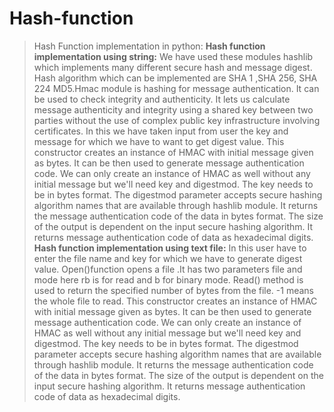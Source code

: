 # Hash-function
> Hash Function implementation in python:
**Hash function implementation using string:**
We have used these modules hashlib which implements many different secure hash and message digest. Hash algorithm which can be implemented are SHA 1 ,SHA 256, SHA 224 MD5.Hmac module is hashing for message authentication. It can be used to check integrity and authenticity. It lets us calculate message authenticity and integrity using a shared key between two parties without the use of complex public key infrastructure involving certificates. 
In this we have taken input from user the key and message for which we have to want to get digest value.   This constructor creates an instance of HMAC with initial message given as bytes. It can be then used to generate message authentication code. We can only create an instance of HMAC as well without any initial message but we'll need key and digestmod. The key needs to be in bytes format. The digestmod parameter accepts secure hashing algorithm names that are available through hashlib module.  It returns the message authentication code of the data in bytes format. The size of the output is dependent on the input secure hashing algorithm.  It returns message authentication code of data as hexadecimal digits.
**Hash function implementation using text file:**
In this user have to enter the file name and key for which we have to generate digest value.  Open()function opens a file .It has two parameters file and mode here rb is for read and b for binary mode.   Read() method is used to return the specified number of bytes from the file. -1 means the whole file to read.   This constructor creates an instance of HMAC with initial message given as bytes. It can be then used to generate message authentication code. We can only create an instance of HMAC as well without any initial message but we'll need key and digestmod. The key needs to be in bytes format. The digestmod parameter accepts secure hashing algorithm names that are available through hashlib module.  It returns the message authentication code of the data in bytes format. The size of the output is dependent on the input secure hashing algorithm.  It returns message authentication code of data as hexadecimal digits.

 
